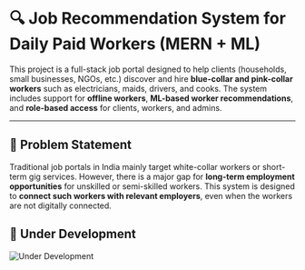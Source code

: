 # 🔍 Job Recommendation System for Daily Paid Workers (MERN + ML)

This project is a full-stack job portal designed to help clients (households, small businesses, NGOs, etc.) discover and hire **blue-collar and pink-collar workers** such as electricians, maids, drivers, and cooks. The system includes support for **offline workers**, **ML-based worker recommendations**, and **role-based access** for clients, workers, and admins.

---

## 📌 Problem Statement

Traditional job portals in India mainly target white-collar workers or short-term gig services. However, there is a major gap for **long-term employment opportunities** for unskilled or semi-skilled workers. This system is designed to **connect such workers with relevant employers**, even when the workers are not digitally connected.

## 🚧 Under Development

![Under Development](./assets/under-development.gif)


